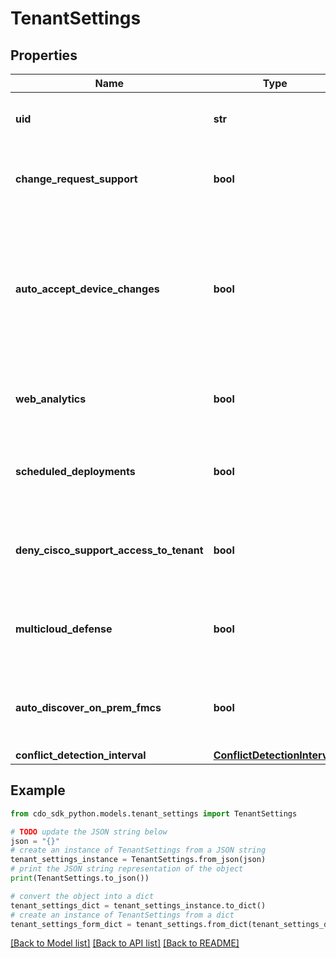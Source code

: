 # TenantSettings


## Properties

Name | Type | Description | Notes
------------ | ------------- | ------------- | -------------
**uid** | **str** | The unique identifier of the tenant in CDO. | [optional] 
**change_request_support** | **bool** | Indicates if the tenant supports change requests. | [optional] 
**auto_accept_device_changes** | **bool** | Indicates if changes made out-of-band on devices on the tenant are automatically accepted without manual approval. | [optional] 
**web_analytics** | **bool** | Indicates if web analytics are enabled for the tenant. | [optional] 
**scheduled_deployments** | **bool** | Indicates if the tenant has scheduled deployments enabled. | [optional] 
**deny_cisco_support_access_to_tenant** | **bool** | Indicates if Cisco support is denied access to the tenant. | [optional] 
**multicloud_defense** | **bool** | Indicates if the tenant has enabled multicloud defense capabilities. | [optional] 
**auto_discover_on_prem_fmcs** | **bool** | Indicates if the system automatically discovers on-premise FMCs. | [optional] 
**conflict_detection_interval** | [**ConflictDetectionInterval**](ConflictDetectionInterval.md) |  | [optional] 

## Example

```python
from cdo_sdk_python.models.tenant_settings import TenantSettings

# TODO update the JSON string below
json = "{}"
# create an instance of TenantSettings from a JSON string
tenant_settings_instance = TenantSettings.from_json(json)
# print the JSON string representation of the object
print(TenantSettings.to_json())

# convert the object into a dict
tenant_settings_dict = tenant_settings_instance.to_dict()
# create an instance of TenantSettings from a dict
tenant_settings_form_dict = tenant_settings.from_dict(tenant_settings_dict)
```
[[Back to Model list]](../README.md#documentation-for-models) [[Back to API list]](../README.md#documentation-for-api-endpoints) [[Back to README]](../README.md)


